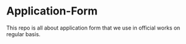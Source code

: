 # Application-Form
This repo is all about application form that we use in official works on regular basis.
